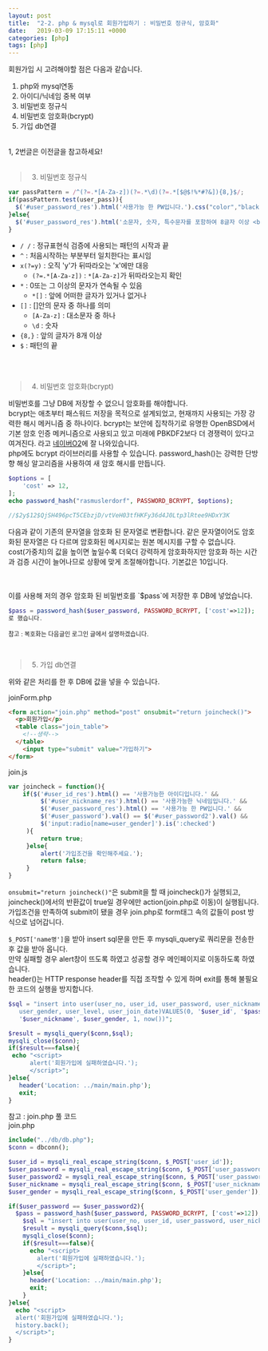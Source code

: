 ```yaml
---
layout: post
title:  "2-2. php & mysql로 회원가입하기 : 비밀번호 정규식, 암호화"
date:   2019-03-09 17:15:11 +0000
categories: [php]
tags: [php]
---
```


회원가입 시 고려해야할 점은 다음과 같습니다.<br>
1. php와 mysql연동
2. 아이디/닉네임 중복 여부
3. 비밀번호 정규식
4. 비밀번호 암호화(bcrypt)
5. 가입 db연결

<br>
1, 2번글은 이전글을 참고하세요!
<br><br>

>3. 비밀번호 정규식

```javascript
var passPattern = /^(?=.*[A-Za-z])(?=.*\d)(?=.*[$@$!%*#?&]){8,}$/;
if(passPattern.test(user_pass)){
  $('#user_password_res').html('사용가능 한 PW입니다.').css("color","black");
}else{
  $('#user_password_res').html('소문자, 숫자, 특수문자를 포함하여 8글자 이상 <br> 입력하세요.').css("color","red");
}
```
- `/ /` :  정규표현식 검증에 사용되는 패턴의 시작과 끝
- `^` :  처음시작하는 부분부터 일치한다는 표시임
- `x(?=y)` : 오직 'y'가 뒤따라오는 'x'에만 대응
  - `(?=.*[A-Za-z])` : `*[A-Za-z]`가 뒤따라오는지 확인
- `*` : 0또는 그 이상의 문자가 연속될 수 있음
  - `*[]` : 앞에 어떠한 글자가 있거나 없거나
- `[]` : []안의 문자 중 하나를 의미
  - `[A-Za-z]` : 대소문자 중 하나
  - `\d` : 숫자
- `{8,}` : 앞의 글자가 8개 이상
- `$` : 패턴의 끝

<br>
<br>

>4. 비밀번호 암호화(bcrypt)

비밀번호를 그냥 DB에 저장할 수 없으니 암호화를 해야합니다.<br>
bcrypt는 애초부터 패스워드 저장을 목적으로 설계되었고, 현재까지 사용되는 가장 강력한 해시 메커니즘 중 하나이다. bcrypt는 보안에 집착하기로 유명한 OpenBSD에서 기본 암호 인증 메커니즘으로 사용되고 있고 미래에 PBKDF2보다 더 경쟁력이 있다고 여겨진다. 라고 [네이버O2](https://d2.naver.com/helloworld/318732)에 잘 나와있습니다.
<br>
php에도 bcrypt 라이브러리를 사용할 수 있습니다. password_hash()는 강력한 단방향 해싱 알고리즘을 사용하여 새 암호 해시를 만듭니다.
```php
$options = [
    'cost' => 12,
];
echo password_hash("rasmuslerdorf", PASSWORD_BCRYPT, $options);

//$2y$12$QjSH496pcT5CEbzjD/vtVeH03tfHKFy36d4J0Ltp3lRtee9HDxY3K
```
다음과 같이 기존의 문자열을 암호화 된 문자열로 변환합니다. 같은 문자열이어도 암호화된 문자열은 다 다르며 암호화된 메시지로는 원본 메시지를 구할 수 없습니다.<br>
cost(가중치)의 값을 높이면 높일수록 더욱더 강력하게 암호화하지만 암호화 하는 시간과 검증 시간이 늘어나므로 상황에 맞게 조절해야합니다. 기본값은 10입니다.

<br>
<br>
이를 사용해 저의 경우 암호화 된 비밀번호를 `$pass`에 저장한 후 DB에 넣었습니다.

```php
$pass = password_hash($user_password, PASSWORD_BCRYPT, ['cost'=>12]);
로 했습니다.
```
<p style="font-size : 12px">참고 : 복호화는 다음글인 로그인 글에서 설명하겠습니다.</p>
<br>

>5. 가입 db연결

위와 같은 처리를 한 후 DB에 값을 넣을 수 있습니다.
<br>

joinForm.php
```html
<form action="join.php" method="post" onsubmit="return joincheck()">
  <p>회원가입</p>
  <table class="join_table">
    <!--생략-->
  </table>
    <input type="submit" value="가입하기">
</form>
```

join.js
```javascript
var joincheck = function(){
	if($('#user_id_res').html() == '사용가능한 아이디입니다.' &&
		 $('#user_nickname_res').html() == '사용가능한 닉네임입니다.' &&
		 $('#user_password_res').html() == '사용가능 한 PW입니다.' &&
		 $('#user_password').val() == $('#user_password2').val() &&
		 $('input:radio[name=user_gender]').is(':checked')
	 ){
		 return true;
	 }else{
		 alert('가입조건을 확인해주세요.');
		 return false;
	 }
}
```
`onsubmit="return joincheck()"`은 submit을 할 때 joincheck()가 실행되고, joincheck()에서의 반환값이 true일 경우에만 action(join.php로 이동)이 실행됩니다.
<br>
가입조건을 만족하여 submit이 됐을 경우 join.php로 form태그 속의 값들이 post 방식으로 넘어갑니다.

`$_POST['name명']`을 받아 insert sql문을 만든 후 mysqli_query로 쿼리문을 전송한 후 값을 받아 옵니다.<br>
만약 실패할 경우 alert창이 뜨도록 하였고 성공할 경우 메인페이지로 이동하도록 하였습니다.<br>
header()는 HTTP response header를 직접 조작할 수 있게 하며 exit를 통해 불필요한 코드의 실행을 방지합니다.

```php
$sql = "insert into user(user_no, user_id, user_password, user_nickname ,
   user_gender, user_level, user_join_date)VALUES(0, '$user_id', '$pass',
   '$user_nickname', $user_gender, 1, now())";

$result = mysqli_query($conn,$sql);
mysqli_close($conn);
if($result===false){
 echo "<script>
      alert('회원가입에 실패하였습니다.');
      </script>";
}else{
   header('Location: ../main/main.php');
   exit;
}
```
참고 : join.php 풀 코드
<br>
join.php
```php
include("../db/db.php");
$conn = dbconn();

$user_id = mysqli_real_escape_string($conn, $_POST['user_id']);
$user_password = mysqli_real_escape_string($conn, $_POST['user_password']);
$user_password2 = mysqli_real_escape_string($conn, $_POST['user_password2']);
$user_nickname = mysqli_real_escape_string($conn, $_POST['user_nickname']);
$user_gender = mysqli_real_escape_string($conn, $_POST['user_gender']);

if($user_password == $user_password2){
  $pass = password_hash($user_password, PASSWORD_BCRYPT, ['cost'=>12]);
    $sql = "insert into user(user_no, user_id, user_password, user_nickname , user_gender, user_level, user_join_date)VALUES(0, '$user_id', '$pass', '$user_nickname', $user_gender, 1, now())";
    $result = mysqli_query($conn,$sql);
    mysqli_close($conn);
    if($result===false){
      echo "<script>
        alert('회원가입에 실패하였습니다.');
        </script>";
    }else{
      header('Location: ../main/main.php');
      exit;
    }
}else{
  echo "<script>
  alert('회원가입에 실패하였습니다.');
  history.back();
  </script>";
}
```
